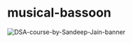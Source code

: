 # musical-bassoon

![DSA-course-by-Sandeep-Jain-banner](https://user-images.githubusercontent.com/93239528/197374397-7a490f48-35ae-428d-be72-d4454f56e46e.jpg)
